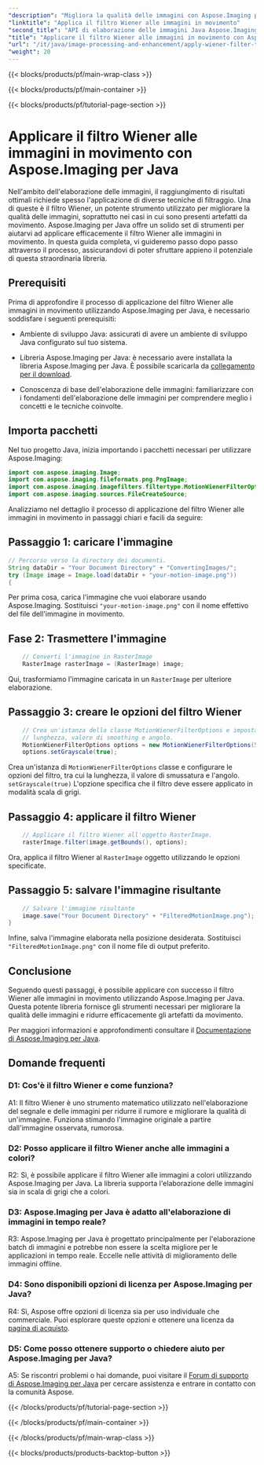 ```yaml
---
"description": "Migliora la qualità delle immagini con Aspose.Imaging per Java. Impara ad applicare il filtro Wiener alle immagini in movimento passo dopo passo. Ottimizza l'elaborazione delle immagini."
"linktitle": "Applica il filtro Wiener alle immagini in movimento"
"second_title": "API di elaborazione delle immagini Java Aspose.Imaging"
"title": "Applicare il filtro Wiener alle immagini in movimento con Aspose.Imaging per Java"
"url": "/it/java/image-processing-and-enhancement/apply-wiener-filter-to-motion-images/"
"weight": 20
---
```


{{< blocks/products/pf/main-wrap-class >}}

{{< blocks/products/pf/main-container >}}

{{< blocks/products/pf/tutorial-page-section >}}

# Applicare il filtro Wiener alle immagini in movimento con Aspose.Imaging per Java


Nell'ambito dell'elaborazione delle immagini, il raggiungimento di risultati ottimali richiede spesso l'applicazione di diverse tecniche di filtraggio. Una di queste è il filtro Wiener, un potente strumento utilizzato per migliorare la qualità delle immagini, soprattutto nei casi in cui sono presenti artefatti da movimento. Aspose.Imaging per Java offre un solido set di strumenti per aiutarvi ad applicare efficacemente il filtro Wiener alle immagini in movimento. In questa guida completa, vi guideremo passo dopo passo attraverso il processo, assicurandovi di poter sfruttare appieno il potenziale di questa straordinaria libreria.

## Prerequisiti

Prima di approfondire il processo di applicazione del filtro Wiener alle immagini in movimento utilizzando Aspose.Imaging per Java, è necessario soddisfare i seguenti prerequisiti:

- Ambiente di sviluppo Java: assicurati di avere un ambiente di sviluppo Java configurato sul tuo sistema.

- Libreria Aspose.Imaging per Java: è necessario avere installata la libreria Aspose.Imaging per Java. È possibile scaricarla da [collegamento per il download](https://releases.aspose.com/imaging/java/).

- Conoscenza di base dell'elaborazione delle immagini: familiarizzare con i fondamenti dell'elaborazione delle immagini per comprendere meglio i concetti e le tecniche coinvolte.

## Importa pacchetti

Nel tuo progetto Java, inizia importando i pacchetti necessari per utilizzare Aspose.Imaging:

```java
import com.aspose.imaging.Image;
import com.aspose.imaging.fileformats.png.PngImage;
import com.aspose.imaging.imagefilters.filtertype.MotionWienerFilterOptions;
import com.aspose.imaging.sources.FileCreateSource;
```

Analizziamo nel dettaglio il processo di applicazione del filtro Wiener alle immagini in movimento in passaggi chiari e facili da seguire:

## Passaggio 1: caricare l'immagine

```java
// Percorso verso la directory dei documenti.
String dataDir = "Your Document Directory" + "ConvertingImages/";
try (Image image = Image.load(dataDir + "your-motion-image.png"))
{
```

Per prima cosa, carica l'immagine che vuoi elaborare usando Aspose.Imaging. Sostituisci `"your-motion-image.png"` con il nome effettivo del file dell'immagine in movimento.

## Fase 2: Trasmettere l'immagine

```java
    // Converti l'immagine in RasterImage
    RasterImage rasterImage = (RasterImage) image;
```

Qui, trasformiamo l'immagine caricata in un `RasterImage` per ulteriore elaborazione.

## Passaggio 3: creare le opzioni del filtro Wiener

```java
    // Crea un'istanza della classe MotionWienerFilterOptions e imposta
    // lunghezza, valore di smoothing e angolo.
    MotionWienerFilterOptions options = new MotionWienerFilterOptions(50, 9, 90);
    options.setGrayscale(true);
```

Crea un'istanza di `MotionWienerFilterOptions` classe e configurare le opzioni del filtro, tra cui la lunghezza, il valore di smussatura e l'angolo. `setGrayscale(true)` L'opzione specifica che il filtro deve essere applicato in modalità scala di grigi.

## Passaggio 4: applicare il filtro Wiener

```java
    // Applicare il filtro Wiener all'oggetto RasterImage.
    rasterImage.filter(image.getBounds(), options);
```

Ora, applica il filtro Wiener al `RasterImage` oggetto utilizzando le opzioni specificate.

## Passaggio 5: salvare l'immagine risultante

```java
    // Salvare l'immagine risultante
    image.save("Your Document Directory" + "FilteredMotionImage.png");
}
```

Infine, salva l'immagine elaborata nella posizione desiderata. Sostituisci `"FilteredMotionImage.png"` con il nome file di output preferito.

## Conclusione

Seguendo questi passaggi, è possibile applicare con successo il filtro Wiener alle immagini in movimento utilizzando Aspose.Imaging per Java. Questa potente libreria fornisce gli strumenti necessari per migliorare la qualità delle immagini e ridurre efficacemente gli artefatti da movimento.

Per maggiori informazioni e approfondimenti consultare il [Documentazione di Aspose.Imaging per Java](https://reference.aspose.com/imaging/java/).

## Domande frequenti

### D1: Cos'è il filtro Wiener e come funziona?

A1: Il filtro Wiener è uno strumento matematico utilizzato nell'elaborazione del segnale e delle immagini per ridurre il rumore e migliorare la qualità di un'immagine. Funziona stimando l'immagine originale a partire dall'immagine osservata, rumorosa.

### D2: Posso applicare il filtro Wiener anche alle immagini a colori?

R2: Sì, è possibile applicare il filtro Wiener alle immagini a colori utilizzando Aspose.Imaging per Java. La libreria supporta l'elaborazione delle immagini sia in scala di grigi che a colori.

### D3: Aspose.Imaging per Java è adatto all'elaborazione di immagini in tempo reale?

R3: Aspose.Imaging per Java è progettato principalmente per l'elaborazione batch di immagini e potrebbe non essere la scelta migliore per le applicazioni in tempo reale. Eccelle nelle attività di miglioramento delle immagini offline.

### D4: Sono disponibili opzioni di licenza per Aspose.Imaging per Java?

R4: Sì, Aspose offre opzioni di licenza sia per uso individuale che commerciale. Puoi esplorare queste opzioni e ottenere una licenza da [pagina di acquisto](https://purchase.aspose.com/buy).

### D5: Come posso ottenere supporto o chiedere aiuto per Aspose.Imaging per Java?

A5: Se riscontri problemi o hai domande, puoi visitare il [Forum di supporto di Aspose.Imaging per Java](https://forum.aspose.com/) per cercare assistenza e entrare in contatto con la comunità Aspose.

{{< /blocks/products/pf/tutorial-page-section >}}

{{< /blocks/products/pf/main-container >}}

{{< /blocks/products/pf/main-wrap-class >}}

{{< blocks/products/products-backtop-button >}}